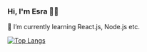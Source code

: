 ### Hi, I'm Esra 👋🏻

🌱 I’m currently learning React.js, Node.js etc.


[![Top Langs](https://github-readme-stats.vercel.app/api/top-langs/?username=esrasen9&layout=compact)](https://github.com/anuraghazra/github-readme-stats)



